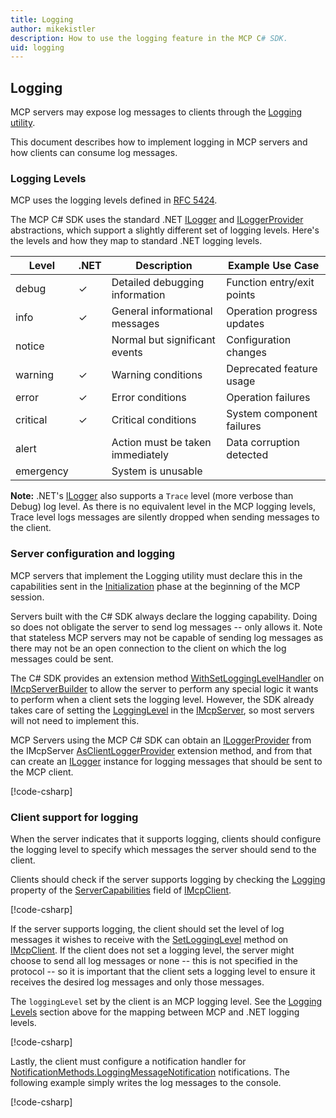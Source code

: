 ```yaml
---
title: Logging
author: mikekistler
description: How to use the logging feature in the MCP C# SDK.
uid: logging
---
```


## Logging

MCP servers may expose log messages to clients through the [Logging utility].

[Logging utility]: https://modelcontextprotocol.io/specification/2025-06-18/server/utilities/logging

This document describes how to implement logging in MCP servers and how clients can consume log messages.

### Logging Levels

MCP uses the logging levels defined in [RFC 5424](https://tools.ietf.org/html/rfc5424).

The MCP C# SDK uses the standard .NET [ILogger] and [ILoggerProvider] abstractions, which support a slightly
different set of logging levels. Here's the levels and how they map to standard .NET logging levels.

| Level     | .NET | Description                       | Example Use Case             |
|-----------|------|-----------------------------------|------------------------------|
| debug     | ✓    | Detailed debugging information    | Function entry/exit points   |
| info      | ✓    | General informational messages    | Operation progress updates   |
| notice    |      | Normal but significant events     | Configuration changes        |
| warning   | ✓    | Warning conditions                | Deprecated feature usage     |
| error     | ✓    | Error conditions                  | Operation failures           |
| critical  | ✓    | Critical conditions               | System component failures    |
| alert     |      | Action must be taken immediately  | Data corruption detected     |
| emergency |      | System is unusable                |                              |

**Note:** .NET's [ILogger] also supports a `Trace` level (more verbose than Debug) log level.
As there is no equivalent level in the MCP logging levels, Trace level logs messages are silently
dropped when sending messages to the client.

[ILogger]: https://learn.microsoft.com/dotnet/api/microsoft.extensions.logging.ilogger
[ILoggerProvider]: https://learn.microsoft.com/dotnet/api/microsoft.extensions.logging.iloggerprovider

### Server configuration and logging

MCP servers that implement the Logging utility must declare this in the capabilities sent in the
[Initialization] phase at the beginning of the MCP session.

[Initialization]: https://modelcontextprotocol.io/specification/2025-06-18/basic/lifecycle#initialization

Servers built with the C# SDK always declare the logging capability. Doing so does not obligate the server
to send log messages -- only allows it. Note that stateless MCP servers may not be capable of sending log
messages as there may not be an open connection to the client on which the log messages could be sent.

The C# SDK provides an extension method [WithSetLoggingLevelHandler] on [IMcpServerBuilder] to allow the
server to perform any special logic it wants to perform when a client sets the logging level. However, the
SDK already takes care of setting the [LoggingLevel] in the [IMcpServer], so most servers will not need to
implement this.

[IMcpServer]: xref:ModelContextProtocol.Server.McpServer
[IMcpServerBuilder]: xref:Microsoft.Extensions.DependencyInjection.IMcpServerBuilder
[WithSetLoggingLevelHandler]: xref:Microsoft.Extensions.DependencyInjection.McpServerBuilderExtensions.WithSetLoggingLevelHandler*
[LoggingLevel]: xref:ModelContextProtocol.Server.McpServer.LoggingLevel

MCP Servers using the MCP C# SDK can obtain an [ILoggerProvider] from the IMcpServer [AsClientLoggerProvider] extension method,
and from that can create an [ILogger] instance for logging messages that should be sent to the MCP client.

[!code-csharp[](samples/server/Tools/LoggingTools.cs?name=snippet_LoggingConfiguration)]

[ILoggerProvider]: https://learn.microsoft.com/dotnet/api/microsoft.extensions.logging.iloggerprovider
[AsClientLoggerProvider]: xref:ModelContextProtocol.Server.McpServer.AsClientLoggerProvider*
[ILogger]: https://learn.microsoft.com/dotnet/api/microsoft.extensions.logging.ilogger

### Client support for logging

When the server indicates that it supports logging, clients should configure
the logging level to specify which messages the server should send to the client.

Clients should check if the server supports logging by checking the [Logging] property of the [ServerCapabilities] field of [IMcpClient].

[IMcpClient]: xref:ModelContextProtocol.Client.McpClient
[ServerCapabilities]: xref:ModelContextProtocol.Client.McpClient.ServerCapabilities
[Logging]: xref:ModelContextProtocol.Protocol.ServerCapabilities.Logging

[!code-csharp[](samples/client/Program.cs?name=snippet_LoggingCapabilities)]

If the server supports logging, the client should set the level of log messages it wishes to receive with
the [SetLoggingLevel] method on [IMcpClient]. If the client does not set a logging level, the server might choose
to send all log messages or none -- this is not specified in the protocol -- so it is important that the client
sets a logging level to ensure it receives the desired log messages and only those messages.

The `loggingLevel` set by the client is an MCP logging level.
See the [Logging Levels](#logging-levels) section above for the mapping between MCP and .NET logging levels.

[SetLoggingLevel]: xref:ModelContextProtocol.Client.McpClient.SetLoggingLevel*

[!code-csharp[](samples/client/Program.cs?name=snippet_LoggingLevel)]

Lastly, the client must configure a notification handler for [NotificationMethods.LoggingMessageNotification] notifications.
The following example simply writes the log messages to the console.

[NotificationMethods.LoggingMessageNotification]: xref:ModelContextProtocol.Protocol.NotificationMethods.LoggingMessageNotification

[!code-csharp[](samples/client/Program.cs?name=snippet_LoggingHandler)]
